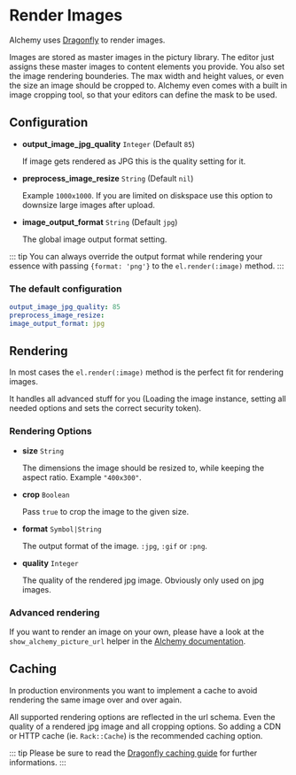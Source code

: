 # Render Images

Alchemy uses [Dragonfly](http://markevans.github.com/dragonfly) to render images.

Images are stored as master images in the pictury library. The editor just assigns these master images to content elements you provide. You also set the image rendering bounderies. The max width and height values, or even the size an image should be cropped to. Alchemy even comes with a built in image cropping tool, so that your editors can define the mask to be used.

## Configuration

* **output_image_jpg_quality** `Integer` (Default `85`)

  If image gets rendered as JPG this is the quality setting for it.

* **preprocess_image_resize** `String` (Default `nil`)

  Example `1000x1000`. If you are limited on diskspace use this option to downsize large images after upload.

* **image_output_format** `String` (Default `jpg`)

  The global image output format setting.

::: tip
You can always override the output format while rendering your essence with passing `{format: 'png'}` to the `el.render(:image)` method.
:::

### The default configuration

~~~ yaml
output_image_jpg_quality: 85
preprocess_image_resize:
image_output_format: jpg
~~~

## Rendering

In most cases the `el.render(:image)` method is the perfect fit for rendering images.

It handles all advanced stuff for you (Loading the image instance, setting all needed options and
sets the correct security token).

### Rendering Options

* **size** `String`

  The dimensions the image should be resized to, while keeping the aspect ratio. Example `"400x300"`.

* **crop** `Boolean`

  Pass `true` to crop the image to the given size.

* **format** `Symbol|String`

  The output format of the image. `:jpg`, `:gif` or `:png`.

* **quality** `Integer`

  The quality of the rendered jpg image. Obviously only used on jpg images.

### Advanced rendering

If you want to render an image on your own, please have a look at the `show_alchemy_picture_url` helper in the [Alchemy documentation](https://www.rubydoc.info/github/AlchemyCMS/alchemy_cms/Alchemy/UrlHelper#show_alchemy_picture_path-instance_method).

## Caching

In production environments you want to implement a cache to avoid rendering the same image over and over again.

All supported rendering options are reflected in the url schema. Even the quality of a rendered jpg image and all cropping options. So adding a CDN or HTTP cache (ie. `Rack::Cache`) is the recommended caching option.

::: tip
Please be sure to read the [Dragonfly caching guide](https://markevans.github.io/dragonfly/cache) for further informations.
:::
